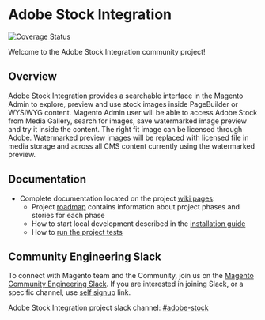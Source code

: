 # Adobe Stock Integration

[![Coverage Status](https://coveralls.io/repos/github/magento/adobe-stock-integration/badge.svg?branch=develop)](https://coveralls.io/github/magento/adobe-stock-integration?branch=develop)

Welcome to the Adobe Stock Integration community project!

## Overview

Adobe Stock Integration provides a searchable interface in the Magento Admin to explore, preview and use stock images inside PageBuilder or WYSIWYG content. Magento Admin user will be able to access Adobe Stock from Media Gallery, search for images, save watermarked image preview and try it inside the content. The right fit image can be licensed through Adobe. Watermarked preview images will be replaced with licensed file in media storage and across all CMS content currently using the watermarked preview.

## Documentation

- Complete documentation located on the project [wiki pages](https://github.com/magento/adobe-stock-integration/wiki):
  - Project [roadmap](https://github.com/magento/adobe-stock-integration/wiki/Adobe-Stock-Image-Integration-Roadmap) contains information about project phases and stories for each phase 
  - How to start local development described in the [installation guide](https://github.com/magento/adobe-stock-integration/wiki/Installation-Guide)
  - How to [run the project tests](https://github.com/magento/adobe-stock-integration/wiki/Run-the-Tests)

## Community Engineering Slack

To connect with Magento team and the Community, join us on the [Magento Community Engineering Slack](https://magentocommeng.slack.com). 
If you are interested in joining Slack, or a specific channel, use [self signup](https://tinyurl.com/engcom-slack) link.

Adobe Stock Integration project slack channel: [#adobe-stock](https://magentocommeng.slack.com/messages/CJLSYEPFA)
